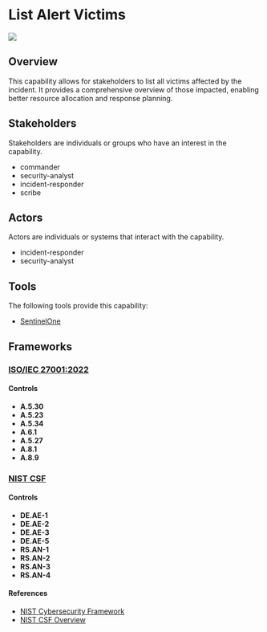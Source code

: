 # List Alert Victims

![](https://img.shields.io/badge/P0002-identification-white)

## Overview

This capability allows for stakeholders to list all victims affected by the incident. It provides a comprehensive overview of those impacted, enabling better resource allocation and response planning.

## Stakeholders
Stakeholders are individuals or groups who have an interest in the capability.

- commander
- security-analyst
- incident-responder
- scribe

## Actors
Actors are individuals or systems that interact with the capability.

- incident-responder
- security-analyst

## Tools
The following tools provide this capability:

- [SentinelOne](../tool/T0001/C2001.md)

## Frameworks
### [ISO/IEC 27001:2022](../frameworks/F0002.md)

#### Controls

- **A.5.30** 
- **A.5.23** 
- **A.5.34** 
- **A.6.1** 
- **A.5.27** 
- **A.8.1** 
- **A.8.9** 

### [NIST CSF](../frameworks/F0003.md)

#### Controls

- **DE.AE-1** 
- **DE.AE-2** 
- **DE.AE-3** 
- **DE.AE-5** 
- **RS.AN-1** 
- **RS.AN-2** 
- **RS.AN-3** 
- **RS.AN-4** 

#### References

- [NIST Cybersecurity Framework](https://www.nist.gov/cyberframework)
- [NIST CSF Overview](https://www.nist.gov/cyberframework/overview)
